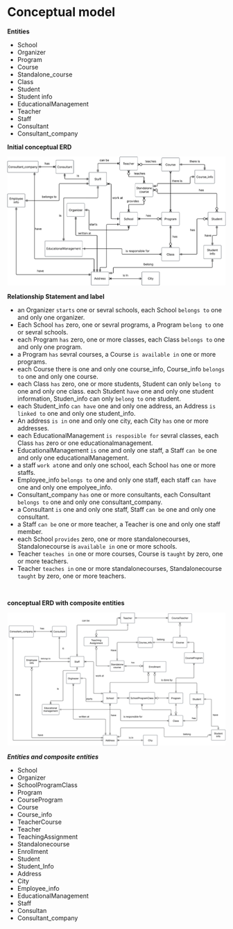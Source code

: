 # Conceptual model

**Entities**
- School
- Organizer
- Program
- Course
- Standalone_course
- Class
- Student
- Student info
- EducationalManagement
- Teacher
- Staff
- Consultant
- Consultant_company


**Initial conceptual ERD**

<img src = "assets/yh_initial_conceptual_erd.png">

<br>

**Relationship Statement and label**
- an Organizer `starts` one or sevral schools, each School `belongs to` one and only one organizer.
- Each School `has` zero, one or sevral programs, a Program `belong to` one or sevral schools.
- each Program `has` zero, one or more classes,
each Class `belongs to` one and only one program.
- a Program `has` sevral courses, a Course `is available in` one or more programs.
- each Course there is one and only one course_info, Course_info `belongs to` one and only one course.   
- each Class `has` zero, one or more students, Student can only `belong to` one and only one class.
each Student `have` one and only one student information, Studen_info can only `belong to` one student.
- each Student_info `can have` one and only one address, an Address `is linked to` one and only one student_info.
- An address `is in` one and only one city, each City `has` one or more addresses.
- each EducationalManagement `is resposible for` sevral classes, each Class `has` zero or one educationalmanagement.
- EducationalManagement `is` one and only one staff, a Staff `can be` one and only one educationalManagement.
- a staff `work at`one and only one school, each School `has` one or more staffs.
- Employee_info `belongs to` one and only one staff, each staff `can have` one and only one empolyee_info.
- Consultant_company `has` one or more consultants, each Consultant `belongs to` one and only one consultant_company. 
- a Consultant `is` one and only one staff, Staff `can be` one and only one consultant.
- a Staff `can be` one or more teacher, a Teacher is one and only one staff member.
- each School `provides` zero, one or more standalonecourses, Standalonecourse  is `available in` one or more schools.
- Teacher `teaches in` one or more courses, Course is `taught` by zero, one or more teachers.
- Teacher `teaches in` one or more standalonecourses, Standalonecourse `taught` by zero, one or more teachers.



<br>

**conceptual ERD with composite entities**


<img src = "assets/yh_conceptual_erd.png">

***Entities and composite entities***
- School
- Organizer
- SchoolProgramClass
- Program
- CourseProgram
- Course
- Course_info
- TeacherCourse
- Teacher
- TeachingAssignment
- Standalonecourse
- Enrollment
- Student
- Student_Info
- Address
- City
- Employee_info
- EducationalManagement
- Staff
- Consultan
- Consultant_company
